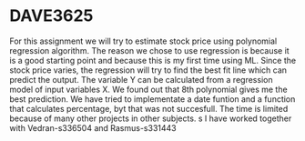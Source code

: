 # DAVE3625
For this assignment we will try to estimate stock price using polynomial regression algorithm. 
The reason we chose to use regression is because it is a good starting point and because this is my first time using ML.
Since the stock price varies, the regression will try to find the best fit line which can predict the output.
The variable Y can be calculated from a regression model of input variables X. We found out that 8th polynomial gives me the best prediction. 
We have tried to implementate a date funtion and a function that calculates percentage, byt that was not succesfull. The time is limited because of many other projects in other subjects. s
I have worked together with Vedran-s336504 and Rasmus-s331443
